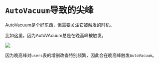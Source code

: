 # `AutoVacuum`导致的尖峰



AutoVacuum是个好东西，但需要关注它被触发的时机。

比如这里，因为AutoVAcuum总是在晚高峰被触发。

![](../img/autovacuum-peak.png)



因为晚高峰对`users`表的增删改查特别频繁，因此会在晚高峰触发`AutoVacuum`。

